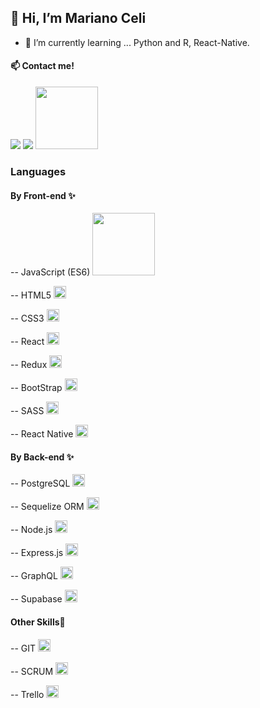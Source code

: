 <h2>👋 Hi, I’m Mariano Celi</h2>

- 🌱 I’m currently learning ... Python and R, React-Native.

<h4> 📫 Contact me!</h4>
<a href="https://www.linkedin.com/in/marianoalejandroceli/"><img src="nanoceli\images\logotipo-de-linkedin.svg"></a>
<a href="mailto: Marianoalejandroceli@gmail.com"><img src="nanoceli\images\gmail-icon.svg"></a>
<img width="100px" heigth="100px" style="max-width:100%" src="nanoceli\images\nodejs-icon.svg">
<h3>Languages</h3>
<h4>By Front-end ✨</h4>
<p>-- JavaScript (ES6) <img width="100px" heigth="100px" style="max-width:100%" src="nanoceli\images\logo-javascript.svg"></p>
<p>-- HTML5 <img width="20px" heigth="20px" src="nanoceli\images\html5.svg"></p>
<p>-- CSS3 <img width="20px" heigth="20px" src="nanoceli\images\css-5.svg"></p>
<p>-- React <img width="20px" heigth="20px" src="nanoceli\images\react-2.svg"></p>
<p>-- Redux <img width="20px" heigth="20px" src="nanoceli\images\redux.svg">  </p>
<p>-- BootStrap <img width="20px" heigth="20px" src="nanoceli\images\bootstrap-4.svg"> </p>
<p>-- SASS <img width="20px" heigth="20px" src="nanoceli\images\sass-1.svg"></p>
<p>-- React Native <img width="20px" heigth="20px" src="nanoceli\images\react-native-app.svg"></p>

<h4>By Back-end ✨</h4>
<p>-- PostgreSQL <img width="20px" heigth="20px" src="nanoceli\images\postgresql.svg"> </p>
<p>-- Sequelize ORM <img width="20px" heigth="20px" src="nanoceli\images\sequelize.svg"> </p>
<p>-- Node.js <img width="20px" heigth="20px" src="nanoceli\images\nodejs-icon.svg"></p>
<p>-- Express.js <img width="20px" heigth="20px" src="nanoceli\images\express-109.svg">  </p>
<p>-- GraphQL <img width="20px" heigth="20px" src=""></p>
<p>-- Supabase <img width="20px" heigth="20px" src="nanoceli\images\supabase-logo-vector.svg"></p>

<h4>Other Skills💪</h4>
<p>-- GIT <img width="20px" heigth="20px" src=""> </p>
<p>-- SCRUM <img width="20px" heigth="20px" src=""> </p>
<p>-- Trello <img width="20px" heigth="20px" src=""> </p>

